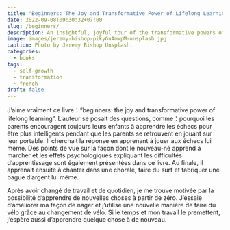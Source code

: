 ```yaml
---
title: "Beginners: The Joy and Transformative Power of Lifelong Learning"
date: 2022-09-08T09:30:32+07:00
slug: /beginners/
description: An insightful, joyful tour of the transformative powers of starting something new, no matter your age—from the bestselling author of Tom Vanderbilt
image: images/jeremy-bishop-pikyGuAmwpM-unsplash.jpg
caption: Photo by Jeremy Bishop Unsplash.
categories:
  - books
tags:
  - self-growth
  - transformation
  - french
draft: false
---
```


J’aime vraiment ce livre：“beginners: the joy and transformative power of lifelong learning”. L’auteur se posait des questions, comme：pourquoi les parents encouragent toujours leurs enfants à apprendre les échecs pour être plus intelligents pendant que les parents se retrouvent en jouant sur leur portable. Il cherchait la réponse en apprenant à jouer aux échecs lui même. Des points de vue sur la façon dont le nouveau-né apprend à marcher et les effets psychologiques expliquant les difficultés d’apprentissage sont également présentées dans ce livre. Au finale, il apprenait ensuite à chanter dans une chorale, faire
du surf et fabriquer une bague d’argent lui même.

Après avoir changé de travail et de quotidien, je me trouve motivée par la possibilité d’apprendre de nouvelles choses à partir de zéro. J’essaie d’améliorer ma façon de nager et j’utilise une nouvelle manière de faire du vélo grâce au changement de vélo. Si le temps et mon travail le premettent, j’espère aussi d’apprendre quelque chose à de nouveau.